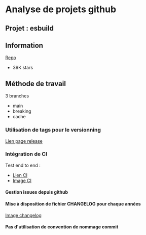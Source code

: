 
# Analyse de projets github

## Projet : esbuild


## Information

[Repo](https://github.com/evanw/esbuild
)

- 39K stars


## Méthode de travail

3 branches 
- main
- breaking
- cache

### Utilisation de tags pour le versionning
[Lien page release](https://github.com/evanw/esbuild/tags)

### Intégration de CI 
Test end to end :
- [Lien CI](https://github.com/evanw/esbuild/actions/workflows/e2e.yml)
- [Image CI](https://ibb.co/gMWn7TVw)


#### Gestion issues depuis github

#### Mise à disposition de fichier CHANGELOG pour chaque années
[Image changelog](https://ibb.co/5XfPJfkh)

#### Pas d'utilisation de convention de nommage commit
